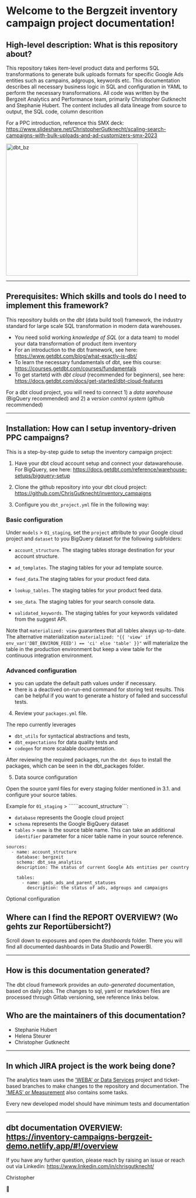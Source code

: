 # Welcome to the Bergzeit inventory campaign project documentation! 

## High-level description: What is this repository about?

This repository takes item-level product data and performs SQL transformations to generate bulk uploads formats for specific Google Ads entities such as campains, adgroups, keywords etc. This documentation describes all necessary business logic in SQL and configuration in YAML to perform the necessary transformations. All code was written by the Bergzeit Analytics and Performance team, primarily Christopher Gutknecht and Stephanie Hubert. The content includes all data lineage from source to output, the SQL code, column descrition


For a PPC introduction, reference this SMX deck: 
https://www.slideshare.net/ChristopherGutknecht/scaling-search-campaigns-with-bulk-uploads-and-ad-customizers-smx-2023

<img width="361" alt="dbt_bz" src="https://user-images.githubusercontent.com/6991865/225361573-008c683f-8dee-4f0e-b3d8-bdac0afab6af.png">

---

## Prerequisites: Which skills and tools do I need to implement this framework?

This repository builds on the *dbt* (data build tool) framework, the industry standard for large scale SQL transformation in modern data warehouses. 

- You need solid working *knowledge of SQL* (or a data team) to model your data transformation of product item inventory
- For an introduction to the dbt framework, see here: https://www.getdbt.com/blog/what-exactly-is-dbt/
- To learn the necessary fundamentals of dbt, see this course: https://courses.getdbt.com/courses/fundamentals
- To get startetd with *dbt cloud* (recommended for beginners), see here: https://docs.getdbt.com/docs/get-started/dbt-cloud-features

For a dbt cloud project, you will need to connect 1) a *data warehouse* (BigQuery recommended) and 2) a *version control system* (github recommended)

---

## Installation: How can I setup inventory-driven PPC campaigns?

This is a step-by-step guide to setup the inventory campaign project:

1. Have your dbt cloud account setup and connect your datawarehouse. For BigQuery, see here: https://docs.getdbt.com/reference/warehouse-setups/bigquery-setup
2. Clone the github repository into your dbt cloud project: https://github.com/ChrisGutknecht/inventory_campaigns

3. Configure you ```dbt_project.yml``` file in the following way:

### Basic configuration

Under ```models``` > ```01_staging```, set the ```project``` attribute to your Google cloud project and ```dataset``` to you BigQuery dataset for the following subfolders: 

- ```account_structure```. The staging tables storage destination for your account structure.

- ```ad_templates```. The staging tables for your ad template source.

- ```feed_data```.The staging tables  for your product feed data.

- ```lookup_tables```. The staging tables for your product feed data.

- ```seo_data```. The staging tables for your search console data.

- ```validated_keywords```. The staging tables for your keywords validated from the suggest API.

Note that ```materialized: view``` guarantees that all tables always up-to-date. The alternative materialization ```materialized: "{{ 'view' if env_var('DBT_ENVIRON_FEED') == 'ci' else 'table' }}"``` will materialize the table in the production environment but keep a view table for the continuous integration environment.

### Advanced configuration

- you can update the default path values under if necessary.
- there is a deactived on-run-end command for storing test results. This can be helpful if you want to generate a history of failed and successful tests.

4. Review your ```packages.yml``` file. 

The repo currently leverages 
- ```dbt_utils``` for syntactical abstractions and tests, 
- ```dbt_expectations``` for data quality tests and 
- ```codegen``` for more scalable documentation.

After reviewing the required packages, run the ```dbt deps``` to install the packages, which can be seen in the dbt_packages folder.

5. Data source configuration

Open the source yaml files for every staging folder mentioned in 3.1. and configure your source tables. 

Example for ```01_staging``` > ``````account_structure```:
- ```database``` represents the Google cloud project
- ```schema``` represents the Google BigQuery dataset
- ```tables``` > ```name``` is the source table name. This can take an additional ```identifier``` parameter for a nicer table name in your source reference.

```
sources:
  - name: account_structure
    database: bergzeit
    schema: dbt_sea_analytics
    description: The status of current Google Ads entities per country

    tables:
      - name: gads_ads_and_parent_statuses
        description: the status of ads, adgroups and campaigns
````


Optional configuration

## Where can I find the REPORT OVERVIEW? (Wo gehts zur Reportübersicht?)

Scroll down to exposures and open the *dashboards* folder. There you will find all documented dashboards in Data Studio and PowerBI.

---

## How is this documentation generated?

The dbt cloud framework provides an *auto-generated* documentation, based on daily jobs. 
The changes to sql, yaml or markdown files are processed through Gitlab versioning, see reference links below.

## Who are the maintainers of this documentation? 

- Stephanie Hubert
- Helena Steurer 
- Christopher Gutknecht

---

## In which JIRA project is the work being done?

The analytics team uses the ['WEBA' or Data Services](https://bergzeit.atlassian.net/jira/software/c/projects/WEBA/boards/81) project and ticket-based branches to make changes to the repository and documentation.
The ['MEAS' or Measurement](https://bergzeit.atlassian.net/jira/software/c/projects/MEAS/boards/4) also contains some tasks.

Every new developed model should have minimum tests and documentation

--- 

## dbt documentation OVERVIEW: https://inventory-campaigns-bergzeit-demo.netlify.app/#!/overview

If you have any further question, please reach by raising an issue or reach out via Linkedin: https://www.linkedin.com/in/chrisgutknecht/ 

Christopher

👋
